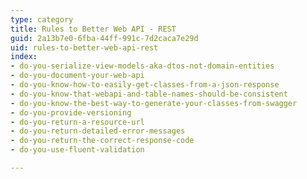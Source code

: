```yaml
---
type: category
title: Rules to Better Web API - REST
guid: 2a13b7e0-6fba-44ff-991c-7d2caca7e29d
uid: rules-to-better-web-api-rest
index:
- do-you-serialize-view-models-aka-dtos-not-domain-entities
- do-you-document-your-web-api
- do-you-know-how-to-easily-get-classes-from-a-json-response
- do-you-know-that-webapi-and-table-names-should-be-consistent
- do-you-know-the-best-way-to-generate-your-classes-from-swagger
- do-you-provide-versioning
- do-you-return-a-resource-url
- do-you-return-detailed-error-messages
- do-you-return-the-correct-response-code
- do-you-use-fluent-validation

---
```



